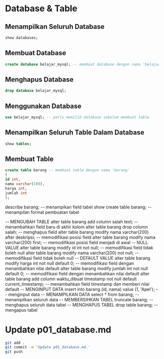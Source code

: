 # Database & Table

## Menampilkan Seluruh Database
```sql
show databases;
```

## Membuat Database
```sql
create database belajar_mysql; -- membuat database dengan nama 'belajar_mysql'
```

## Menghapus Database
```sql
drop database belajar_mysql;
```

## Menggunakan Database
```sql
use belajar_mysql; -- perlu memilih database sebelum membuat table
```

## Menampilkan Seluruh Table Dalam Database
```sql
show tables;
```

## Membuat Table
```sql
create table barang -- membuat table dengan nama 'barang' 
(
id int,
nama varchar(100),
harga int,
jumlah int
);
```

describe barang; -- menampikan field tabel
show create table barang; -- menampilan format pembuatan tabel

-- MENGUBAH TABLE
alter table barang add column salah text; -- menambahkan field baru di akhir kolom
alter table barang drop column salah; --  menghapus field
alter table barang modify nama varchar(200) after deskripsi; -- memodifikasi posisi field
alter table barang modify nama varchar(200) first; -- memodifikasi posisi field menjadi di awal
-- NULL VALUE
alter table barang modify id int not null; -- memodifikasi field tidak boleh null
alter table barang modify nama varchar(200) not null; -- memodifikasi field tidak boleh null
-- DEFAULT VALUE
alter table barang modify harga int not null default 0; -- memodifikasi field dengan menambahkan nilai default
alter table barang modify jumlah int not null default 0; -- memodifikasi field dengan menambahkan nilai default
alter table barang add column waktu_dibuat timestamp not null default current_timestamp; -- menambahkan field timestamp dan memberi nilai default
-- MENGINPUT DATA
insert into barang (id, nama) value (1, 'Apel'); -- menginput data
-- MENAMPILKAN DATA
select * from barang; -- menampilkan seluruh data
-- MEMBERSIHKAN TABEL
truncate barang; -- menghapus seluruh data tabel
-- MENGHAPUS TABEL
drop table barang; -- mengapus tabel


# Update p01_database.md 
```bash
git add .
git commit -m 'Update p01_database.md.'
git push

```